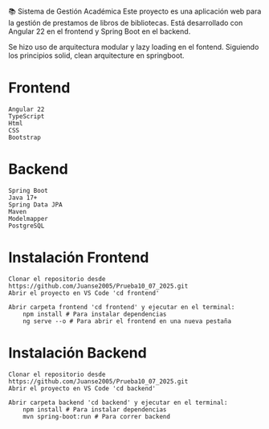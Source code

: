 📚 Sistema de Gestión Académica
Este proyecto es una aplicación web para la gestión de prestamos de libros de bibliotecas. Está desarrollado con Angular 22 en el frontend y Spring Boot en el backend.

Se hizo uso de arquitectura modular y lazy loading en el fontend. Siguiendo los principios solid, clean arquitecture en springboot.

# Frontend
    Angular 22
    TypeScript
    Html
    CSS
    Bootstrap

# Backend
    Spring Boot
    Java 17+
    Spring Data JPA
    Maven
    Modelmapper
    PostgreSQL
    
# Instalación Frontend
    Clonar el repositorio desde https://github.com/Juanse2005/Prueba10_07_2025.git
    Abrir el proyecto en VS Code 'cd frontend'
    
    Abrir carpeta frontend 'cd frontend' y ejecutar en el terminal:
        npm install # Para instalar dependencias
        ng serve --o # Para abrir el frontend en una nueva pestaña

# Instalación Backend
    Clonar el repositorio desde https://github.com/Juanse2005/Prueba10_07_2025.git
    Abrir el proyecto en VS Code 'cd backend'
    
    Abrir carpeta backend 'cd backend' y ejecutar en el terminal:
        npm install # Para instalar dependencias
        mvn spring-boot:run # Para correr backend



